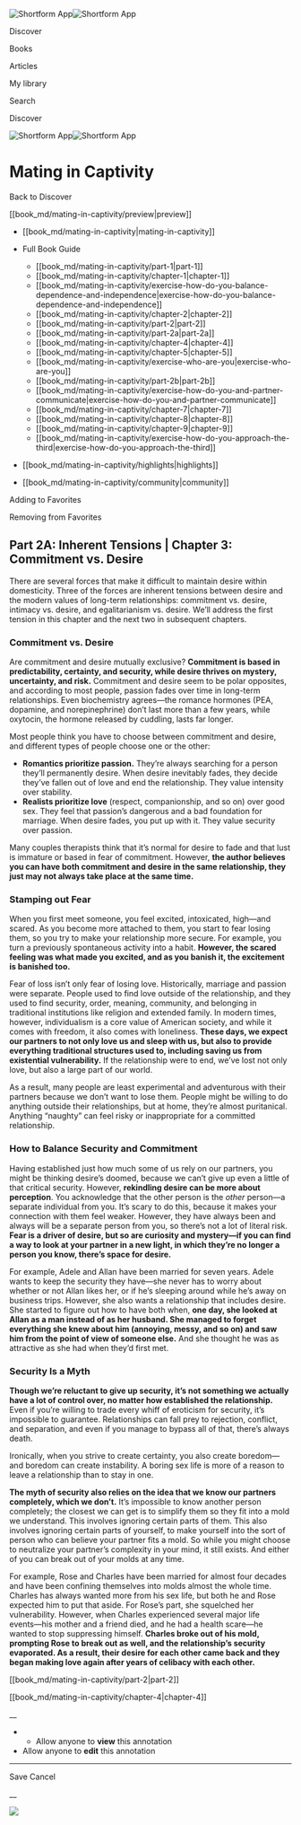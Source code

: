 ![Shortform App](/img/logo.36a2399e.svg)![Shortform App](/img/logo-dark.70c1b072.svg)

Discover

Books

Articles

My library

Search

Discover

![Shortform App](/img/logo.36a2399e.svg)![Shortform App](/img/logo-dark.70c1b072.svg)

# Mating in Captivity

Back to Discover

[[book_md/mating-in-captivity/preview|preview]]

  * [[book_md/mating-in-captivity|mating-in-captivity]]
  * Full Book Guide

    * [[book_md/mating-in-captivity/part-1|part-1]]
    * [[book_md/mating-in-captivity/chapter-1|chapter-1]]
    * [[book_md/mating-in-captivity/exercise-how-do-you-balance-dependence-and-independence|exercise-how-do-you-balance-dependence-and-independence]]
    * [[book_md/mating-in-captivity/chapter-2|chapter-2]]
    * [[book_md/mating-in-captivity/part-2|part-2]]
    * [[book_md/mating-in-captivity/part-2a|part-2a]]
    * [[book_md/mating-in-captivity/chapter-4|chapter-4]]
    * [[book_md/mating-in-captivity/chapter-5|chapter-5]]
    * [[book_md/mating-in-captivity/exercise-who-are-you|exercise-who-are-you]]
    * [[book_md/mating-in-captivity/part-2b|part-2b]]
    * [[book_md/mating-in-captivity/exercise-how-do-you-and-partner-communicate|exercise-how-do-you-and-partner-communicate]]
    * [[book_md/mating-in-captivity/chapter-7|chapter-7]]
    * [[book_md/mating-in-captivity/chapter-8|chapter-8]]
    * [[book_md/mating-in-captivity/chapter-9|chapter-9]]
    * [[book_md/mating-in-captivity/exercise-how-do-you-approach-the-third|exercise-how-do-you-approach-the-third]]
  * [[book_md/mating-in-captivity/highlights|highlights]]
  * [[book_md/mating-in-captivity/community|community]]



Adding to Favorites 

Removing from Favorites 

## Part 2A: Inherent Tensions | Chapter 3: Commitment vs. Desire

There are several forces that make it difficult to maintain desire within domesticity. Three of the forces are inherent tensions between desire and the modern values of long-term relationships: commitment vs. desire, intimacy vs. desire, and egalitarianism vs. desire. We’ll address the first tension in this chapter and the next two in subsequent chapters.

### Commitment vs. Desire

Are commitment and desire mutually exclusive? **Commitment is based in predictability, certainty, and security, while desire thrives on mystery, uncertainty, and risk.** Commitment and desire seem to be polar opposites, and according to most people, passion fades over time in long-term relationships. Even biochemistry agrees⁠—the romance hormones (PEA, dopamine, and norepinephrine) don’t last more than a few years, while oxytocin, the hormone released by cuddling, lasts far longer.

Most people think you have to choose between commitment and desire, and different types of people choose one or the other:

  * **Romantics prioritize passion.** They’re always searching for a person they’ll permanently desire. When desire inevitably fades, they decide they’ve fallen out of love and end the relationship. They value intensity over stability.
  * **Realists prioritize love** (respect, companionship, and so on) over good sex. They feel that passion’s dangerous and a bad foundation for marriage. When desire fades, you put up with it. They value security over passion.



Many couples therapists think that it’s normal for desire to fade and that lust is immature or based in fear of commitment. However, **the author believes you can have both commitment and desire in the same relationship, they just may not always take place at the same time.**

### Stamping out Fear

When you first meet someone, you feel excited, intoxicated, high⁠—and scared. As you become more attached to them, you start to fear losing them, so you try to make your relationship more secure. For example, you turn a previously spontaneous activity into a habit. **However, the scared feeling was what made you excited, and as you banish it, the excitement is banished too.**

Fear of loss isn’t only fear of losing love. Historically, marriage and passion were separate. People used to find love outside of the relationship, and they used to find security, order, meaning, community, and belonging in traditional institutions like religion and extended family. In modern times, however, individualism is a core value of American society, and while it comes with freedom, it also comes with loneliness. **These days, we expect our partners to not only love us and sleep with us, but also to provide everything traditional structures used to, including saving us from existential vulnerability.** If the relationship were to end, we’ve lost not only love, but also a large part of our world.

As a result, many people are least experimental and adventurous with their partners because we don’t want to lose them. People might be willing to do anything outside their relationships, but at home, they’re almost puritanical. Anything “naughty” can feel risky or inappropriate for a committed relationship.

### How to Balance Security and Commitment

Having established just how much some of us rely on our partners, you might be thinking desire’s doomed, because we can’t give up even a little of that critical security. However, **rekindling desire can be more about perception**. You acknowledge that the other person is the _other_ person—a separate individual from you. It’s scary to do this, because it makes your connection with them feel weaker. However, they have always been and always will be a separate person from you, so there’s not a lot of literal risk. **Fear is a driver of desire, but so are curiosity and mystery⁠—if you can find a way to look at your partner in a new light, in which they’re no longer a person you know, there’s space for desire.**

For example, Adele and Allan have been married for seven years. Adele wants to keep the security they have⁠—she never has to worry about whether or not Allan likes her, or if he’s sleeping around while he’s away on business trips. However, she also wants a relationship that includes desire. She started to figure out how to have both when, **one day, she looked at Allan as a man instead of as her husband. She managed to forget everything she knew about him (annoying, messy, and so on) and saw him from the point of view of someone else.** And she thought he was as attractive as she had when they’d first met.

### Security Is a Myth

**Though we’re reluctant to give up security, it’s not something we actually have a lot of control over, no matter how established the relationship.** Even if you’re willing to trade every whiff of eroticism for security, it’s impossible to guarantee. Relationships can fall prey to rejection, conflict, and separation, and even if you manage to bypass all of that, there’s always death.

Ironically, when you strive to create certainty, you also create boredom⁠—and boredom can create instability. A boring sex life is more of a reason to leave a relationship than to stay in one.

**The myth of security also relies on the idea that we know our partners completely, which we don’t.** It’s impossible to know another person completely; the closest we can get is to simplify them so they fit into a mold we understand. This involves ignoring certain parts of them. This also involves ignoring certain parts of yourself, to make yourself into the sort of person who can believe your partner fits a mold. So while you might choose to neutralize your partner’s complexity in your mind, it still exists. And either of you can break out of your molds at any time.

For example, Rose and Charles have been married for almost four decades and have been confining themselves into molds almost the whole time. Charles has always wanted more from his sex life, but both he and Rose expected him to put that aside. For Rose’s part, she squelched her vulnerability. However, when Charles experienced several major life events⁠—his mother and a friend died, and he had a health scare⁠—he wanted to stop suppressing himself. **Charles broke out of his mold, prompting Rose to break out as well, and the relationship’s security evaporated. As a result, their desire for each other came back and they began making love again after years of celibacy with each other.**

[[book_md/mating-in-captivity/part-2|part-2]]

[[book_md/mating-in-captivity/chapter-4|chapter-4]]

__

  *   * Allow anyone to **view** this annotation
  * Allow anyone to **edit** this annotation



* * *

Save Cancel

__




![](https://bat.bing.com/action/0?ti=56018282&Ver=2&mid=cefab272-699a-43a7-8639-8095af81787d&sid=f30c5e70639211ee87d33f0876d93783&vid=f30c9700639211eeb3a75d830392c94f&vids=0&msclkid=N&pi=0&lg=en-US&sw=800&sh=600&sc=24&nwd=1&tl=Shortform%20%7C%20Mating%20in%20Captivity&p=https%3A%2F%2Fwww.shortform.com%2Fapp%2Fbook%2Fmating-in-captivity%2Fpart-2a&r=&lt=861&evt=pageLoad&sv=1&rn=688912)

